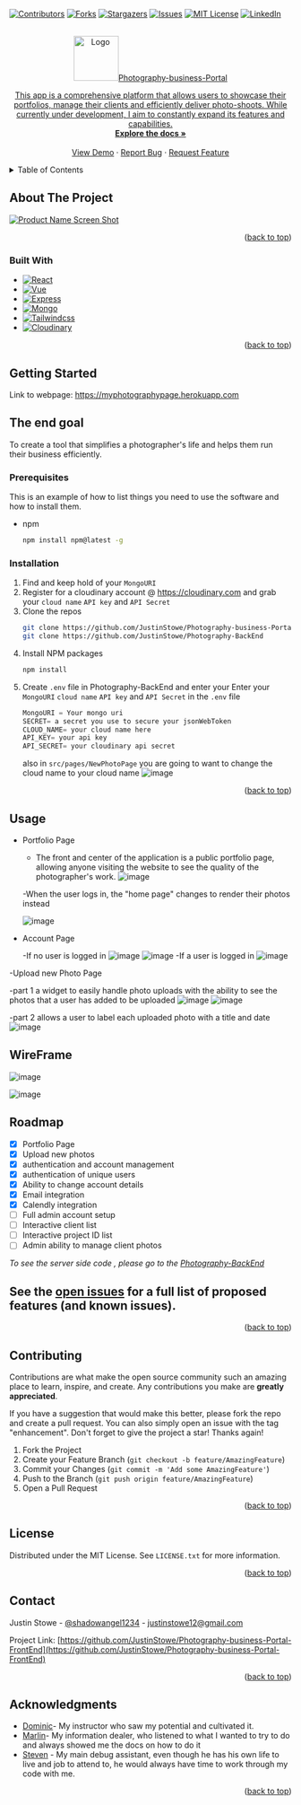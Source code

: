 <!-- Improved compatibility of back to top link: See: https://github.com/othneildrew/Best-README-Template/pull/73 -->

<a name="readme-top"></a>

<!--
*** Thanks for checking out the Best-README-Template. If you have a suggestion
*** that would make this better, please fork the repo and create a pull request
*** or simply open an issue with the tag "enhancement".
*** Don't forget to give the project a star!
*** Thanks again! Now go create something AMAZING! :D
-->

<!-- PROJECT SHIELDS -->
<!--
*** I'm using markdown "reference style" links for readability.
*** Reference links are enclosed in brackets [ ] instead of parentheses ( ).
*** See the bottom of this document for the declaration of the reference variables
*** for contributors-url, forks-url, etc. This is an optional, concise syntax you may use.
*** https://www.markdownguide.org/basic-syntax/#reference-style-links
-->

[![Contributors][contributors-shield]][contributors-url]
[![Forks][forks-shield]][forks-url]
[![Stargazers][stars-shield]][stars-url]
[![Issues][issues-shield]][issues-url]
[![MIT License][license-shield]][license-url]
[![LinkedIn][linkedin-shield]][linkedin-url]

<!-- PROJECT LOGO -->
<br />
<div align="center">
  <a href="https://github.com/JustinStowe/Photography-business-Portal-FrontEnd">
    <img src="https://user-images.githubusercontent.com/110639329/233704909-170868e2-f051-42e6-b733-8a77e037d9b9.jpg" alt="Logo" width="80" height="80>
  </a>

<h3 align="center">Photography-business-Portal</h3>

  <p align="center">
    This app is a comprehensive platform that allows users to showcase their portfolios, manage their clients and efficiently deliver photo-shoots. While currently under development, I aim to constantly expand its features and capabilities.
    <br />
    <a href="https://github.com/JustinStowe/Photography-business-Portal-FrontEnd"><strong>Explore the docs »</strong></a>
    <br />
    <br />
    <a href="https://github.com/JustinStowe/Photography-business-Portal-FrontEnd">View Demo</a>
    ·
    <a href="https://github.com/JustinStowe/Photography-business-Portal-FrontEnd/issues">Report Bug</a>
    ·
    <a href="https://github.com/JustinStowe/Photography-business-Portal-FrontEnd/issues">Request Feature</a>
  </p>
</div>

<!-- TABLE OF CONTENTS -->
<details>
  <summary>Table of Contents</summary>
  <ol>
    <li>
      <a href="#about-the-project">About The Project</a>
      <ul>
        <li><a href="#built-with">Built With</a></li>
      </ul>
    </li>
    <li>
      <a href="#getting-started">Getting Started</a>
      <ul>
        <li><a href="#prerequisites">Prerequisites</a></li>
        <li><a href="#installation">Installation</a></li>
      </ul>
    </li>
    <li><a href="#usage">Usage</a></li>
    <li><a href="#roadmap">Roadmap</a></li>
    <li><a href="#contributing">Contributing</a></li>
    <li><a href="#license">License</a></li>
    <li><a href="#contact">Contact</a></li>
    <li><a href="#acknowledgments">Acknowledgments</a></li>
  </ol>
</details>

<!-- ABOUT THE PROJECT -->

## About The Project

[![Product Name Screen Shot][product-screenshot]](https://example.com)

<p align="right">(<a href="#readme-top">back to top</a>)</p>

### Built With

- [![React][React.js]][React-url]
- [![Vue][Vue.js]][Vue-url]
- [![Express][express.js]][express-url]
- [![Mongo][mongo.js]][mongo-url]
- [![Tailwindcss][tailwindcss.js]][Tailwindcss-url]
- [![Cloudinary][cloudinary.js]][cloudinary-url]

<p align="right">(<a href="#readme-top">back to top</a>)</p>

<!-- GETTING STARTED -->

## Getting Started

Link to webpage: <https://myphotographypage.herokuapp.com>

## The end goal

To create a tool that simplifies a photographer's life and helps them run their business efficiently.

### Prerequisites

This is an example of how to list things you need to use the software and how to install them.

- npm
  ```sh
  npm install npm@latest -g
  ```

### Installation

1. Find and keep hold of your `MongoURI`
2. Register for a cloudinary account @ https://cloudinary.com and grab your `cloud name` `API key` and `API Secret`
3. Clone the repos
   ```sh
   git clone https://github.com/JustinStowe/Photography-business-Portal-FrontEnd.git
   git clone https://github.com/JustinStowe/Photography-BackEnd
   ```
4. Install NPM packages
   ```sh
   npm install
   ```
5. Create `.env` file in Photography-BackEnd and enter your Enter your `MongoURI` `cloud name` `API key` and `API Secret` in the `.env` file
   ```js
   MongoURI = Your mongo uri
   SECRET= a secret you use to secure your jsonWebToken
   CLOUD_NAME= your cloud name here
   API_KEY= your api key
   API_SECRET= your cloudinary api secret
   ```
   also in `src/pages/NewPhotoPage` you are going to want to change the cloud name to your cloud name
   ![image](https://user-images.githubusercontent.com/110639329/233726312-3bbde4ba-8185-4502-8256-46057b9751f2.png)
   <p align="right">(<a href="#readme-top">back to top</a>)</p>

<!-- USAGE EXAMPLES -->

## Usage

- Portfolio Page

  - The front and center of the application is a public portfolio page, allowing anyone visiting the website to see the quality of the photographer's work.
    ![image](https://user-images.githubusercontent.com/110639329/233719465-bae87c7d-e582-4918-982e-a5eed1f35794.png)

  -When the user logs in, the "home page" changes to render their photos instead

  ![image](https://user-images.githubusercontent.com/110639329/233719860-9bde05af-374e-4311-bd51-9f2336852399.png)

- Account Page

  -If no user is logged in
  ![image](https://user-images.githubusercontent.com/110639329/233719615-a5009937-5741-4eea-919a-151268063d9e.png)
  ![image](https://user-images.githubusercontent.com/110639329/233726575-6cc54532-46b9-41cf-8a4b-17325edc05ea.png)
  -If a user is logged in
  ![image](https://user-images.githubusercontent.com/110639329/233719724-2abaaf1b-4573-4b40-8c0d-6a6543011c03.png)

-Upload new Photo Page

-part 1 a widget to easily handle photo uploads with the ability to see the photos that a user has added to be uploaded
![image](https://user-images.githubusercontent.com/110639329/233719996-2df6ebbc-9b30-4689-b552-36a0461b32b5.png)
![image](https://user-images.githubusercontent.com/110639329/233720204-44d7ee38-b74d-4e14-9b40-846a34bbbce2.png)

-part 2 allows a user to label each uploaded photo with a title and date
![image](https://user-images.githubusercontent.com/110639329/233720341-6f577f09-b68a-4a79-a2ce-0941ac7e3754.png)

## WireFrame

![image](https://user-images.githubusercontent.com/110639329/216745056-d844f6cd-32a3-4d9f-bbb1-f4010551faf6.png)

![image](https://github.com/JustinStowe/Photography-business-FrontEnd/assets/110639329/3d1fa418-ef81-4ea5-8482-8ad2209742f0)

## Roadmap

- [x] Portfolio Page
- [x] Upload new photos
- [x] authentication and account management
- [x] authentication of unique users
- [x] Ability to change account details
- [x] Email integration
- [x] Calendly integration
- [ ] Full admin account setup
- [ ] Interactive client list
- [ ] Interactive project ID list
- [ ] Admin ability to manage client photos

_To see the server side code , please go to the [Photography-BackEnd](https://github.com/JustinStowe/Photography-BackEnd)_

## See the [open issues](https://github.com/JustinStowe/Photography-business-Portal-FrontEnd/issues) for a full list of proposed features (and known issues).

<p align="right">(<a href="#readme-top">back to top</a>)</p>

<!-- CONTRIBUTING -->

## Contributing

Contributions are what make the open source community such an amazing place to learn, inspire, and create. Any contributions you make are **greatly appreciated**.

If you have a suggestion that would make this better, please fork the repo and create a pull request. You can also simply open an issue with the tag "enhancement".
Don't forget to give the project a star! Thanks again!

1. Fork the Project
2. Create your Feature Branch (`git checkout -b feature/AmazingFeature`)
3. Commit your Changes (`git commit -m 'Add some AmazingFeature'`)
4. Push to the Branch (`git push origin feature/AmazingFeature`)
5. Open a Pull Request

<p align="right">(<a href="#readme-top">back to top</a>)</p>

<!-- LICENSE -->

## License

Distributed under the MIT License. See `LICENSE.txt` for more information.

<p align="right">(<a href="#readme-top">back to top</a>)</p>

<!-- CONTACT -->

## Contact

Justin Stowe - [@shadowangel1234](https://twitter.com/shadowangel1234) - justinstowe12@gmail.com

Project Link: [https://github.com/JustinStowe/Photography-business-Portal-FrontEnd](https://github.com/JustinStowe/Photography-business-Portal-FrontEnd)

<p align="right">(<a href="#readme-top">back to top</a>)</p>

<!-- ACKNOWLEDGMENTS -->

## Acknowledgments

- [Dominic](https://github.com/whoisdominic)- My instructor who saw my potential and cultivated it.
- [Marlin](https://github.com/MaDTrX)- My information dealer, who listened to what I wanted to try to do and always showed me the docs on how to do it
- [Steven](https://github.com/StevenB94) - My main debug assistant, even though he has his own life to live and job to attend to, he would always have time to work through my code with me.

<p align="right">(<a href="#readme-top">back to top</a>)</p>

<!-- MARKDOWN LINKS & IMAGES -->
<!-- https://www.markdownguide.org/basic-syntax/#reference-style-links -->

[contributors-shield]: https://img.shields.io/github/contributors/JustinStowe/Photography-business-FrontEnd.svg?style=for-the-badge
[contributors-url]: https://github.com/JustinStowe/Photography-business-FrontEnd/graphs/contributors
[forks-shield]: https://img.shields.io/github/forks/JustinStowe/Photography-business-FrontEnd.svg?style=for-the-badge
[forks-url]: https://github.com/JustinStowe/Photography-business-Portal-FrontEnd/network/members
[stars-shield]: https://img.shields.io/github/stars/JustinStowe/Photography-business-FrontEnd.svg?style=for-the-badge
[stars-url]: https://github.com/JustinStowe/Photography-business-FrontEnd/stargazers
[issues-shield]: https://img.shields.io/github/issues/JustinStowe/Photography-business-FrontEnd.svg?style=for-the-badge
[issues-url]: https://github.com/JustinStowe/Photography-business-Portal-FrontEnd/issues
[license-shield]: https://img.shields.io/github/license/JustinStowe/Photography-business-FrontEnd.svg?style=for-the-badge
[license-url]: https://github.com/JustinStowe/Photography-business-FrontEnd/blob/master/LICENSE.txt
[linkedin-shield]: https://img.shields.io/badge/-LinkedIn-black.svg?style=for-the-badge&logo=linkedin&colorB=555
[linkedin-url]: https://linkedin.com/in/JustinStowe
[product-screenshot]: https://user-images.githubusercontent.com/110639329/233724399-fdd267cf-b90e-4cf4-9069-3a5817644e83.png
[React.js]: https://img.shields.io/badge/React-20232A?style=for-the-badge&logo=react&logoColor=61DAFB
[React-url]: https://reactjs.org/
[Vue.js]: https://img.shields.io/badge/Vue.js-35495E?style=for-the-badge&logo=vuedotjs&logoColor=4FC08D
[Vue-url]: https://vuejs.org/
[Express.js]: https://img.shields.io/badge/-Express-green
[Express-url]: https://expressjs.com/
[mongo.js]: https://img.shields.io/badge/-MongoDB-blue
[mongo-url]: https://www.mongodb.com/
[Tailwindcss-url]: https://tailwindcss.com/
[tailwindcss.js]: https://img.shields.io/badge/-TailWindCss-blue
[cloudinary.js]: https://img.shields.io/badge/-Cloudinary-lightgrey
[cloudinary-url]: https://cloudinary.com/
